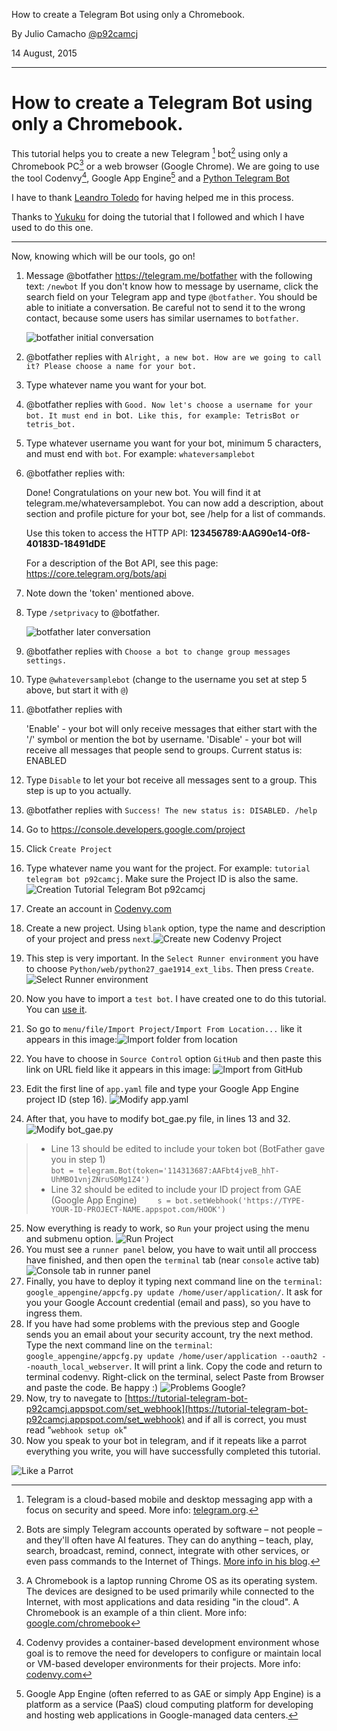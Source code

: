 
How to create a Telegram Bot using only a Chromebook.

By Julio Camacho [@p92camcj](mailto:p92camcj@gmail.com)

14 August, 2015

----------

How to create a Telegram Bot using only a Chromebook.
===================

This tutorial helps you to create a new Telegram [^1] bot[^2] using only a Chromebook PC[^3] or a web browser (Google Chrome). We are going to use the tool Codenvy[^4], Google App Engine[^5] and a [Python Telegram Bot](https://github.com/leandrotoledo/python-telegram-bot)

I have to thank [Leandro Toledo](https://github.com/leandrotoledo/) for having helped me in this process.

Thanks to [Yukuku](https://github.com/yukuku/) for doing the tutorial that I followed and which I have used to do this one.

----------

Now, knowing which will be our tools, go on!

1. Message @botfather https://telegram.me/botfather with the following text: `/newbot`
   If you don't know how to message by username, click the search field on your Telegram app and type `@botfather`. You should be able to initiate a conversation. Be careful not to send it to the wrong contact, because some users has similar usernames to `botfather`.
   
   ![botfather initial conversation](http://i.imgur.com/pGOtOcj.png)

2. @botfather replies with `Alright, a new bot. How are we going to call it? Please choose a name for your bot.`

3. Type whatever name you want for your bot.

4. @botfather replies with `Good. Now let's choose a username for your bot. It must end in `bot`. Like this, for example: TetrisBot or tetris_bot.`

5. Type whatever username you want for your bot, minimum 5 characters, and must end with `bot`. For example: `whateversamplebot` 

6. @botfather replies with:

    Done! Congratulations on your new bot. You will find it at telegram.me/whateversamplebot. You can now add a description, about section and profile picture for your bot, see /help for a list of commands.

    Use this token to access the HTTP API:
    <b>123456789:AAG90e14-0f8-40183D-18491dDE</b>

    For a description of the Bot API, see this page: https://core.telegram.org/bots/api
    
7. Note down the 'token' mentioned above.

8. Type `/setprivacy` to @botfather.

   ![botfather later conversation](http://i.imgur.com/ZrRdaa0.png)

9. @botfather replies with `Choose a bot to change group messages settings.`

10. Type `@whateversamplebot` (change to the username you set at step 5 above, but start it with `@`)

11. @botfather replies with

    'Enable' - your bot will only receive messages that either start with the '/' symbol or mention the bot by username.
    'Disable' - your bot will receive all messages that people send to groups.
    Current status is: ENABLED
    
12. Type `Disable` to let your bot receive all messages sent to a group. This step is up to you actually.

13. @botfather replies with `Success! The new status is: DISABLED. /help`

14. Go to https://console.developers.google.com/project

15. Click `Create Project` 

16. Type whatever name you want for the project. For example: `tutorial telegram bot p92camcj`. Make sure the Project ID is also the same.![Creation Tutorial Telegram Bot p92camcj](http://i.imgur.com/lbLUnWw.png "Creation Tutorial Telegram Bot p92camcj")

17. Create an account in [Codenvy.com](https://codenvy.com)

18. Create a new project. Using `blank` option, type the name and description of your project and press `next`.![Create new Codenvy Project](http://i.imgur.com/9WU7KNq.png "Create new Codenvy Project")

19. This step is very important. In the `Select Runner environment` you have to choose `Python/web/python27_gae1914_ext_libs`. Then press `Create`.![Select Runner environment](http://i.imgur.com/v42f6MP.png "Select Runner environment")

20. Now you have to import a `test bot`. I have created one to do this tutorial. You can [use it](https://github.com/p92camcj/Tutorial-telegram-bot). 

21. So go to `menu/file/Import Project/Import From Location...` like it appears in this image:![Import folder from location](http://i.imgur.com/ojUSTBz.png "Import folder location")

22. You have to choose in `Source Control` option `GitHub` and then paste this link on URL field like it appears in this image: ![Import from GitHub](http://i.imgur.com/x3VzbEC.png "Import from GitHub")

23. Edit the first line of `app.yaml` file and type your Google App Engine project ID (step 16).  ![Modify app.yaml](http://i.imgur.com/0sdImIh.png "Modify app.yaml")

24. After that, you have to modify bot_gae.py file, in lines 13 and 32. ![Modify bot_gae.py](http://i.imgur.com/Pqx9nYK.png "Modify bot_gae.py") 
>- Line 13 should be edited to include your token bot (BotFather gave you in step 1)  
`bot = telegram.Bot(token='114313687:AAFbt4jveB_hhT-UhMBO1vnjZNruS0Mg1Z4')`
>- Line 32 should be edited to include your ID project from GAE (Google App Engine)
`    s = bot.setWebhook('https://TYPE-YOUR-ID-PROJECT-NAME.appspot.com/HOOK')`

25. Now everything is ready to work, so `Run` your project using the menu and submenu option.
![Run Project](http://i.imgur.com/Kta36qt.png "Run Project")
26. You must see a `runner panel` below, you have to wait until all proccess have finished, and then open the `terminal` tab (near `console` active tab) 
![Console tab in runner panel](http://i.imgur.com/io3okP8.png "Console tab in runner panel")
27. Finally, you have to deploy it typing next command line on the `terminal`: `google_appengine/appcfg.py update /home/user/application/`. It ask for you your Google Account credential (email and pass), so you have to ingress them.
28. If you have had some problems with the previous step and Google sends you an email about your security account, try the next method. Type the next command line on the `terminal`: `google_appengine/appcfg.py update /home/user/application --oauth2 --noauth_local_webserver`. It will print a link. Copy the code and return to terminal codenvy. Right-click on the terminal, select Paste from Browser and paste the code. Be happy :) ![Problems Google?](http://i.imgur.com/lr9xRRT.png "Problems Google?")
29. Now, try to navegate to [https://tutorial-telegram-bot-p92camcj.appspot.com/set_webhook](https://tutorial-telegram-bot-p92camcj.appspot.com/set_webhook) and if all is correct, you must read "`webhook setup ok`"
30. Now you speak to your bot in telegram, and if it repeats like a parrot everything you write, you will have successfully completed this tutorial.

![Like a Parrot](http://i.imgur.com/sROL1xI.png "Like a Parrot")



[^1]: Telegram is a cloud-based mobile and desktop messaging app with a focus on security and speed. More info: [telegram.org](http://telegram.org/).

[^2]: Bots are simply Telegram accounts operated by software – not people – and they'll often have AI features. They can do anything – teach, play, search, broadcast, remind, connect, integrate with other services, or even pass commands to the Internet of Things. [More info in his blog](https://telegram.org/blog/bot-revolution).

[^3]: A Chromebook is a laptop running Chrome OS as its operating system. The devices are designed to be used primarily while connected to the Internet, with most applications and data residing "in the cloud". A Chromebook is an example of a thin client. More info: [google.com/chromebook](https://www.google.com/chromebook/)

[^4]: Codenvy provides a container-based development environment whose goal is to remove the need for developers to configure or maintain local or VM-based developer environments for their projects. More info: [codenvy.com](http://www.codenvy.com/)

[^5]: Google App Engine (often referred to as GAE or simply App Engine) is a platform as a service (PaaS) cloud computing platform for developing and hosting web applications in Google-managed data centers. 
